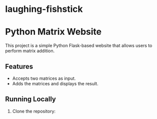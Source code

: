 # laughing-fishstick
# Python Matrix Website

This project is a simple Python Flask-based website that allows users to perform matrix addition.

## Features

- Accepts two matrices as input.
- Adds the matrices and displays the result.

## Running Locally

1. Clone the repository:
